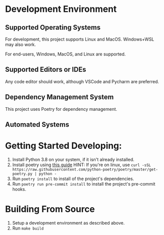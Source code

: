 # Development Environment
## Supported Operating Systems
For development, this project supports Linux and MacOS. Windows+WSL may also work.

For end-users, Windows, MacOS, and Linux are supported.

## Supported Editors or IDEs
Any code editor should work, although VSCode and Pycharm are preferred.

## Dependency Management System
This project uses Poetry for dependency management.

## Automated Systems

# Getting Started Developing:
1) Install Python 3.8 on your system, if it isn't already installed.
2) Install poetry using [this guide](https://python-poetry.org/docs/#installation)
   HINT: If you're on linux, use 
   `curl -sSL https://raw.githubusercontent.com/python-poetry/poetry/master/get-poetry.py | python -`
3) Run `poetry install` to install of the project's dependencies.
4) Run `poetry run pre-commit install` to install the project's pre-commit hooks.

# Building From Source
1. Setup a development environment as described above.
2. Run `make build`